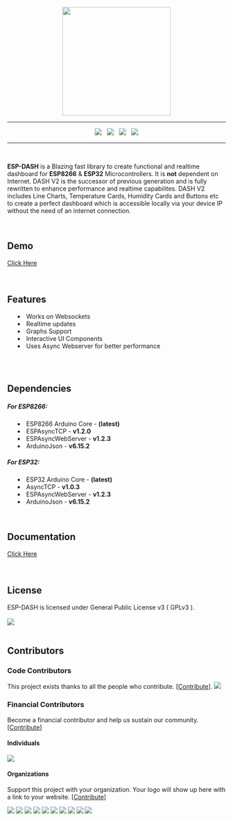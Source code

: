 <p align="center"><img src="https://raw.githubusercontent.com/ayushsharma82/ESP-DASH/master/docs/img/logo-above.svg?sanitize=true" width="250"></p>

<hr/>

<p align="center">
<img src="https://img.shields.io/github/last-commit/ayushsharma82/ESP-DASH.svg?style=for-the-badge" />
&nbsp;
<img src="https://img.shields.io/travis/ayushsharma82/ESP-DASH/master?style=for-the-badge" />
&nbsp;
<img src="https://img.shields.io/github/license/ayushsharma82/ESP-DASH.svg?style=for-the-badge" />
&nbsp;
<a href="https://www.buymeacoffee.com/6QGVpSj" target="_blank"><img src="https://img.shields.io/badge/Buy%20me%20a%20coffee-%245-orange?style=for-the-badge&logo=buy-me-a-coffee" /></a>
</p>

<hr/>

<br/>

<p><b>ESP-DASH</b> is a Blazing fast library to create functional and realtime dashboard for <b>ESP8266</b> & <b>ESP32</b> Microcontrollers. It is <b>not</b> dependent on Internet. DASH V2 is the successor of previous generation and is fully rewritten to enhance performance and realtime capabilites. DASH V2 includes Line Charts, Temperature Cards, Humidity Cards and Buttons etc to create a perfect dashboard which is accessible locally via your device IP without the need of an internet connection.</p>

<br/>

<h2>Demo</h2>
<a href="https://ayushsharma82.github.io/ESP-DASH" target="_blank">Click Here</a>

<br/>
<br/>
<br/>

<h2>Features</h2>
<p>
  <ul style="list-style-position: inside;">
      <li>Works on Websockets</li>
      <li>Realtime updates</li>
      <li>Graphs Support</li>
      <li>Interactive UI Components</li>
      <li>Uses Async Webserver for better performance</li>
  </ul>
</p>

<br/>
<br/>

<h2>Dependencies</h2>
<p>
  <h5>For ESP8266:</h5>
  <ul style="list-style-position: inside;">
      <li>ESP8266 Arduino Core - <b>(latest)</b></li>
      <li>ESPAsyncTCP - <b>v1.2.0</b></li>
  	  <li>ESPAsyncWebServer - <b>v1.2.3</b></li>
      <li>ArduinoJson - <b>v6.15.2</b></li>
  </ul>
  
  <h5>For ESP32:</h5>
  <ul style="list-style-position: inside;">
      <li>ESP32 Arduino Core - <b>(latest)</b></li>
      <li>AsyncTCP - <b>v1.0.3</b></li>
  	  <li>ESPAsyncWebServer - <b>v1.2.3</b></li>
      <li>ArduinoJson - <b>v6.15.2</b></li>
  </ul>
</p>

<br/>

<h2>Documentation</h2>
<a href="https://github.com/ayushsharma82/ESP-DASH/wiki/Getting-Started">Click Here</a>

<br/>
<br/>
<br/>


<h2>License</h2>
ESP-DASH is licensed under General Public License v3 ( GPLv3 ).
<br/>
<br/>
<img src="https://img.shields.io/github/license/ayushsharma82/ESP-DASH.svg?style=for-the-badge" />
</div>
<br/>
<br/>

## Contributors

### Code Contributors

This project exists thanks to all the people who contribute. [[Contribute](CONTRIBUTING.md)].
<a href="https://github.com/ayushsharma82/ESP-DASH/graphs/contributors"><img src="https://opencollective.com/espdash/contributors.svg?width=890&button=false" /></a>

### Financial Contributors

Become a financial contributor and help us sustain our community. [[Contribute](https://opencollective.com/espdash/contribute)]

#### Individuals

<a href="https://opencollective.com/espdash"><img src="https://opencollective.com/espdash/individuals.svg?width=890"></a>

#### Organizations

Support this project with your organization. Your logo will show up here with a link to your website. [[Contribute](https://opencollective.com/espdash/contribute)]

<a href="https://opencollective.com/espdash/organization/0/website"><img src="https://opencollective.com/espdash/organization/0/avatar.svg"></a>
<a href="https://opencollective.com/espdash/organization/1/website"><img src="https://opencollective.com/espdash/organization/1/avatar.svg"></a>
<a href="https://opencollective.com/espdash/organization/2/website"><img src="https://opencollective.com/espdash/organization/2/avatar.svg"></a>
<a href="https://opencollective.com/espdash/organization/3/website"><img src="https://opencollective.com/espdash/organization/3/avatar.svg"></a>
<a href="https://opencollective.com/espdash/organization/4/website"><img src="https://opencollective.com/espdash/organization/4/avatar.svg"></a>
<a href="https://opencollective.com/espdash/organization/5/website"><img src="https://opencollective.com/espdash/organization/5/avatar.svg"></a>
<a href="https://opencollective.com/espdash/organization/6/website"><img src="https://opencollective.com/espdash/organization/6/avatar.svg"></a>
<a href="https://opencollective.com/espdash/organization/7/website"><img src="https://opencollective.com/espdash/organization/7/avatar.svg"></a>
<a href="https://opencollective.com/espdash/organization/8/website"><img src="https://opencollective.com/espdash/organization/8/avatar.svg"></a>
<a href="https://opencollective.com/espdash/organization/9/website"><img src="https://opencollective.com/espdash/organization/9/avatar.svg"></a>
